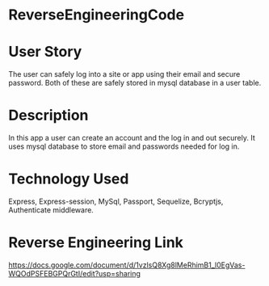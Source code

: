 # ReverseEngineeringCode

# User Story

The user can safely log into a site or app using their email and secure password. Both of these are safely stored in mysql database in a user table.

# Description

In this app a user can create an account and the log in and out securely. It uses mysql database to store email and passwords needed for log in.

# Technology Used

Express, Express-session, MySql, Passport, Sequelize, Bcryptjs, Authenticate middleware.

# Reverse Engineering Link

https://docs.google.com/document/d/1vzlsQ8Xg8lMeRhimB1_l0EgVas-WQOdPSFEBGPQrGtI/edit?usp=sharing

